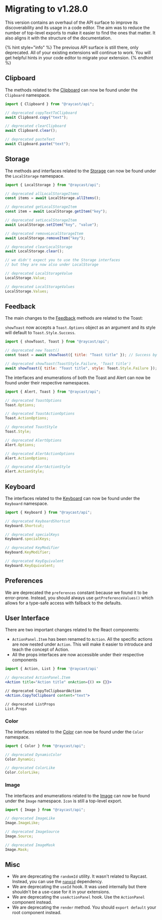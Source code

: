 # Migrating to v1.28.0

This version contains an overhaul of the API surface to improve its discoverability and its usage in a code editor. The aim was to reduce the number of top-level exports to make it easier to find the ones that matter. It also aligns it with the structure of the documentation.

{% hint style="info" %}
The previous API surface is still there, only deprecated. All of your existing extensions will continue to work. You will get helpful hints in your code editor to migrate your extension.
{% endhint %}

## Clipboard

The methods related to the [Clipboard](../api-reference/clipboard.md) can now be found under the `Clipboard` namespace.

```js
import { Clipboard } from "@raycast/api";

// deprecated copyTextToClipboard
await Clipboard.copy("text");

// deprecated clearClipboard
await Clipboard.clear();

// deprecated pasteText
await Clipboard.paste("text");
```

## Storage

The methods and interfaces related to the [Storage](../api-reference/storage.md) can now be found under the `LocalStorage` namespace.

```js
import { LocalStorage } from "@raycast/api";

// deprecated allLocalStorageItems
const items = await LocalStorage.allItems();

// deprecated getLocalStorageItem
const item = await LocalStorage.getItem("key");

// deprecated setLocalStorageItem
await LocalStorage.setItem("key", "value");

// deprecated removeLocalStorageItem
await LocalStorage.removeItem("key");

// deprecated clearLocalStorage
await LocalStorage.clear();

// we didn't expect you to use the Storage interfaces
// but they are now also under LocalStorage

// deprecated LocalStorageValue
LocalStorage.Value;

// deprecated LocalStorageValues
LocalStorage.Values;
```

## Feedback

The main changes to the [Feedback](../api-reference/feedback/README.md) methods are related to the Toast:

`showToast` now accepts a `Toast.Options` object as an argument and its style will default to `Toast.Style.Success`.

```js
import { showToast, Toast } from "@raycast/api";

// deprecated new Toast()
const toast = await showToast({ title: "Toast title" }); // Success by default

// deprecated showToast(ToastStyle.Failure, 'Toast title')
await showToast({ title: "Toast title", style: Toast.Style.Failure });
```

The interfaces and enumerations of both the Toast and Alert can now be found under their respective namespaces.

```js
import { Alert, Toast } from "@raycast/api";

// deprecated ToastOptions
Toast.Options;

// deprecated ToastActionOptions
Toast.ActionOptions;

// deprecated ToastStyle
Toast.Style;

// deprecated AlertOptions
Alert.Options;

// deprecated AlertActionOptions
Alert.ActionOptions;

// deprecated AlertActionStyle
Alert.ActionStyle;
```

## Keyboard

The interfaces related to the [Keyboard](../api-reference/keyboard.md) can now be found under the `Keyboard` namespace.

```js
import { Keyboard } from "@raycast/api";

// deprecated KeyboardShortcut
Keyboard.Shortcut;

// deprecated specialKeys
Keyboard.specialKeys;

// deprecated KeyModifier
Keyboard.KeyModifier;

// deprecated KeyEquivalent
Keyboard.KeyEquivalent;
```

## Preferences

We are deprecated the `preferences` constant because we found it to be error-prone. Instead, you should always use `getPreferenceValues()` which allows for a type-safe access with fallback to the defaults.

## User Interface

There are two important changes related to the React components:

- `ActionPanel.Item` has been renamed to `Action`. All the specific actions are now nested under `Action`. This will make it easier to introduce and teach the concept of Action.
- All the props interfaces are now accessible under their respective components

```jsx
import { Action, List } from '@raycast/api'

// deprecated ActionPanel.Item
<Action title="Action title" onAction={() => {}}>

// deprecated CopyToClipboardAction
<Action.CopyToClipboard content="text">

// deprecated ListProps
List.Props
```

### Color

The interfaces related to the [Color](../api-reference/user-interface/colors.md) can now be found under the `Color` namespace.

```js
import { Color } from "@raycast/api";

// deprecated DynamicColor
Color.Dynamic;

// deprecated ColorLike
Color.ColorLike;
```

### Image

The interfaces and enumerations related to the [Image](../api-reference/user-interface/icons-and-images.md) can now be found under the `Image` namespace. `Icon` is still a top-level export.

```js
import { Image } from "@raycast/api";

// deprecated ImageLike
Image.ImageLike;

// deprecated ImageSource
Image.Source;

// deprecated ImageMask
Image.Mask;
```

## Misc

- We are deprecating the `randomId` utility. It wasn't related to Raycast. Instead, you can use the [`nanoid`](https://github.com/ai/nanoid#readme) dependency.
- We are deprecating the `useId` hook. It was used internally but there shouldn't be a use-case for it in your extensions.
- We are deprecating the `useActionPanel` hook. Use the `ActionPanel` component instead.
- We are deprecating the `render` method. You should `export default` your root component instead.
